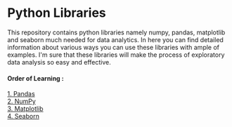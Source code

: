 # Python Libraries
This repository contains python libraries namely numpy, pandas, matplotlib and seaborn much needed for data analytics. In here you can find detailed information about various ways you can use these libraries with ample of examples. I'm sure that these libraries will make the process of exploratory data analysis so easy and effective.
#### Order of Learning :
[1. Pandas](https://github.com/prasadposture/Python-Libraries/tree/main/Pandas)<br>
[2. NumPy](https://github.com/prasadposture/Python-Libraries/tree/main/NumPy)<br>
[3. Matplotlib](https://github.com/prasadposture/Python-Libraries/tree/main/Matplotlib)<br>
[4. Seaborn](https://github.com/prasadposture/Python-Libraries/tree/main/Seaborn)<br>


